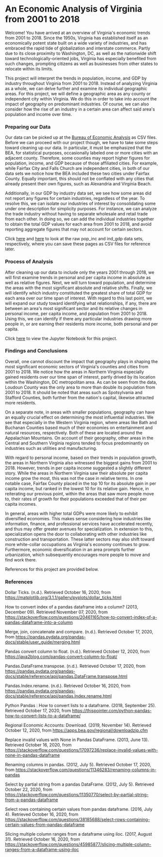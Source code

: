 # An Economic Analysis of Virginia from 2001 to 2018

Welcome!  You have arrived at an overview of Virginia's economic trends from 2001 to 2018.  Since the 1950s, Virginia has established itself as an economically potent state built on a wide variety of industries, and has embraced the rapid tide of globalization and interstate commerce.  Partly due to its close proximity to Washington, DC, as well as the nationwide shift toward technologically-oriented jobs, Virginia has especially benefited from such changes, prompting citizens as well as businesses from other states to relocate within its limits.

This project will interpret the trends in population, income, and GDP by industry throughout Virginia from 2001 to 2018.  Instead of analyzing Virginia as a whole, we can delve further and examine its individual geographic areas.  For this project, we will define a geographic area as any county or independent city within Virginia.  We do this in order to take into account the impact of geography on predominant industries.  Of course, we can also consider how the rise of an industry in a certain area can affect said area's population and income over time.

### Preparing our Data

Our data can be picked up at the [Bureau of Economic Analysis](https://apps.bea.gov/regional/downloadzip.cfm) as CSV files.  Before we can proceed with our project though, we have to take some steps toward cleaning up our data.  In particular, it must be emphasized that the BEA, for statistical purposes, occasionally labeled one or more cities with an adjacent county.  Therefore, some counties may report higher figures for population, income, and GDP because of those affiliated cities.  For example, while Fairfax City and Falls Church are independent cities, in both of our data sets we notice how the BEA included these two cities under Fairfax County.  Equally important, this should not be conflated with any cities that already present their own figures, such as Alexandria and Virginia Beach. 

Additionally, in our GDP by industry data set, we see how some areas did not report any figures for certain industries, regardless of the year.  To resolve this, we can isolate our industries of interest by consolidating some under one description for simplicity purposes.  For instance, we can analyze the trade industry without having to separate wholesale and retail trade from each other.  In doing so, we can add the individual industries together to obtain the total GDP values for each area from 2001 to 2018, and avoid reporting aggregate figures that may not account for certain sectors.

Click [here](https://raw.githubusercontent.com/jvalle58/Valle-DATS-6103-Project-2/main/pop_inc.csv) and [here](https://raw.githubusercontent.com/jvalle58/Valle-DATS-6103-Project-2/main/ind_gdp.csv) to look at the raw pop_inc and ind_gdp data sets, respectively, where you can save these pages as CSV files for reference later.

### Process of Analysis

After cleaning up our data to include only the years 2001 through 2018, we will first examine trends in personal and per capita income in absolute as well as relative figures.  Next, we will turn toward population, and determine the areas with the most significant absolute and relative shifts.  Finally, we will identify which industry constituted the greatest share of total GDP for each area over our time span of interest.  With regard to this last point, we will expand our study toward identifying what relationships, if any, there are between an area's most significant sector and its relative changes in personal income, per capita income, and population from 2001 to 2018.  Using this, we can identify if there any particular industries drawing more people in, or are earning their residents more income, both personal and per capita.

Click [here](https://github.com/jvalle58/Valle-DATS-6103-Project-2/blob/main/DATS%206103%20-%20Individual%20Project%202%20-%20Joseph%20Valle.ipynb) to view the Jupyter Notebook for this project.

### Findings and Conclusions

Overall, one cannot discount the impact that geography plays in shaping the most significant economic sectors of Virginia's counties and cities from 2001 to 2018.  We notice how the areas in Northern Virginia especially gained residents over our time span of interest, partly drived by its location within the Washington, DC metropolitan area.  As can be seen from the data, Loudoun County was the only area to more than double its population from 2001 to 2018.  It should be noted that areas such as Spotsylvania and Stafford Counties, both further from the nation's capital, likewise attracted more residents.

On a separate note, in areas with smaller populations, geography can have an equally crucial effect on determining the most influential industries.  We see that especially in the Western Virginia region, where areas like Bath and Buchanan Counties based much of their economies on entertainment and natural resources, respectively.  Both of these are located around the Appalachian Mountains.  On account of their geography, other areas in the Central and Southern Virginia regions tended to focus predominantly on industries such as utilities and manufacturing.

With regard to personal income, based on their trends in population growth, the areas in Northern Virginia also witnessed the biggest gains from 2001 to 2018.  However, trends in per capita income suggested a slightly different story.  While the areas in Northern Virginia saw their absolute per capita income grow the most, this was not the case in relative terms.  In one notable case, Fairfax County placed in the top 10 for its absolute gain in per capita income, but ranked in the lowest 10 for its relative gain.  Hence, in reiterating our previous point, within the areas that saw more people move to, their rates of growth for their populations exceeded that of their per capita incomes.

In general, areas with higher total GDPs were more likely to exhibit diversified economies.  This makes sense considering how industries like information, finance, and professional services have accelerated recently, and thus may offer greater avenues for specialization.  In extension to this, specialization opens the door to collaborating with other industries like construction and transportation.  These latter sectors may also shift toward more white-collar occupations as Virginia's economy continues to grow.  Furthermore, economic diversification in an area prompts further urbanization, which subsequently encourages more people to move and find work there.

References for this project are provided below.

### References

Dollar Ticks. (n.d.). Retrieved October 16, 2020, from https://matplotlib.org/3.1.1/gallery/pyplots/dollar_ticks.html

How to convert index of a pandas dataframe into a column? (2013, December 09). Retrieved November 07, 2020, from https://stackoverflow.com/questions/20461165/how-to-convert-index-of-a-pandas-dataframe-into-a-column

Merge, join, concatenate and compare. (n.d.). Retrieved October 17, 2020, from https://pandas.pydata.org/pandas-docs/stable/user_guide/merging.html

Pandas convert column to float. (n.d.). Retrieved October 12, 2020, from https://java2blog.com/pandas-convert-column-to-float/

Pandas.DataFrame.transpose. (n.d.). Retrieved October 17, 2020, from https://pandas.pydata.org/pandas-docs/stable/reference/api/pandas.DataFrame.transpose.html

Pandas.Index.rename. (n.d.). Retrieved October 16, 2020, from https://pandas.pydata.org/pandas-docs/stable/reference/api/pandas.Index.rename.html

Python Pandas : How to convert lists to a dataframe. (2018, September 25). Retrieved October 17, 2020, from https://thispointer.com/python-pandas-how-to-convert-lists-to-a-dataframe/

Regional Economic Accounts: Download. (2019, November 14). Retrieved October 12, 2020, from https://apps.bea.gov/regional/downloadzip.cfm

Replace invalid values with None in Pandas DataFrame. (2013, June 13). Retrieved October 16, 2020, from https://stackoverflow.com/questions/17097236/replace-invalid-values-with-none-in-pandas-dataframe

Renaming columns in pandas. (2012, July 5). Retrieved October 17, 2020, from https://stackoverflow.com/questions/11346283/renaming-columns-in-pandas

Select by partial string from a pandas DataFrame. (2012, July 5). Retrieved October 22, 2020, from https://stackoverflow.com/questions/11350770/select-by-partial-string-from-a-pandas-dataframe

Select rows containing certain values from pandas dataframe. (2016, July 4). Retrieved October 16, 2020, from https://stackoverflow.com/questions/38185688/select-rows-containing-certain-values-from-pandas-dataframe

Slicing multiple column ranges from a dataframe using iloc. (2017, August 31). Retrieved October 16, 2020, from https://stackoverflow.com/questions/45985877/slicing-multiple-column-ranges-from-a-dataframe-using-iloc
